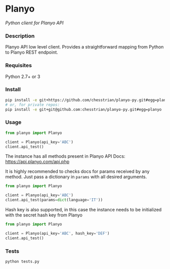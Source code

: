 # Planyo

*Python client for Planyo API*

### Description

Planyo API low level client. Provides a straightforward mapping from Python to Planyo REST endpoint.


### Requisites

Python 2.7+ or 3


### Install

```bash
pip install -e git+https://github.com/chesstrian/planyo-py.git#egg=planyo
# or, for private repos:
pip install -e git+git@github.com:chesstrian/planyo-py.git#egg=planyo
```


### Usage

```python
from planyo import Planyo

client = Planyo(api_key='ABC')
client.api_test()
```

The instance has all methods present in Planyo API Docs: https://api.planyo.com/api.php

It is highly recommended to checks docs for params received by any method. Just pass a dictionary in `params` with
all desired arguments.

```python
from planyo import Planyo

client = Planyo(api_key='ABC')
client.api_test(params=dict(language='IT'))
```

Hash key is also supported, in this case the instance needs to be initialized with the secret hash key from Planyo

```python
from planyo import Planyo

client = Planyo(api_key='ABC', hash_key='DEF')
client.api_test()
```


### Tests

```bash
python tests.py
```
